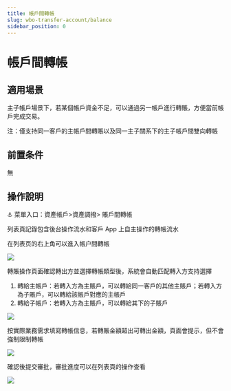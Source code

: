 ```yaml
---
title: 帳戶間轉帳
slug: wbo-transfer-account/balance
sidebar_position: 0
---
```



# 帳戶間轉帳

## 適用場景

主子帳戶場景下，若某個帳戶資金不足，可以通過另一帳戶進行轉賬，方便當前帳戶完成交易。

注：僅支持同一客戶的主帳戶間轉賬以及同一主子關系下的主子帳戶間雙向轉帳

## 前置条件

無

## 操作說明

<div class="callout callout-bg-6 callout-border-6">
<p>⚓ 菜單入口：資產帳戶&gt;資產調撥&gt; 賬戶間轉帳</p>
</div>

列表頁記錄包含後台操作流水和客戶 App 上自主操作的轉帳流水

在列表页的右上角可以進入帳户間轉帳

<img src="/assets/G2Qdbt47zo3TE1xYETgcRky0nPh.png" src-width="3218" src-height="1000" align="center"/>

轉賬操作頁面確認轉出方並選擇轉帳類型後，系統會自動匹配轉入方支持選擇

1. 轉給主帳戶：若轉入方為主賬戶，可以轉給同一客戶的其他主賬戶；若轉入方為子賬戶，可以轉給該帳戶對應的主帳戶
2. 轉給子帳戶：若轉入方為主賬戶，可以轉給其下的子賬戶

<img src="/assets/EGJXbvzTHogHMPxIQEicjOWfns0.png" src-width="3268" src-height="1724" align="center"/>

按實際業務需求填寫轉帳信息，若轉賬金額超出可轉出金額，頁面會提示，但不會強制限制轉帳

<img src="/assets/DMvYbIaploCKIGx4EjcchULInab.png" src-width="3272" src-height="1772" align="center"/>

確認後提交審批，審批進度可以在列表頁的操作查看

<img src="/assets/XhftbntcCo0o9Xxn3Vpc7kfznnb.png" src-width="3144" src-height="754" align="center"/>


